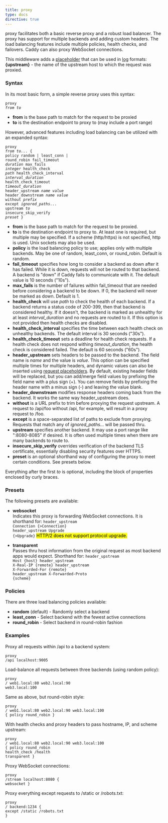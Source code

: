 ```yaml
---
title: proxy
type: docs
directive: true
---
```


proxy facilitates both a basic reverse proxy and a robust load balancer. The proxy has support for multiple backends and adding custom headers. The load balancing features include multiple policies, health checks, and failovers. Caddy can also proxy WebSocket connections.

This middleware adds a [placeholder](/docs/placeholders) that can be used in [log](/docs/log) formats: **{upstream}** - the name of the upstream host to which the request was proxied.

### Syntax

In its most basic form, a simple reverse proxy uses this syntax:

<code class="block"><span class="hl-directive">proxy</span> <span class="hl-arg"><i>from to</i></span></code>

*   **from** is the base path to match for the request to be proxied
*   **to** is the destination endpoint to proxy to (may include a port range)

However, advanced features including load balancing can be utilized with an expanded syntax:

<code class="block"><span class="hl-directive">proxy</span> <span class="hl-arg"><i>from to...</i></span> {
	<span class="hl-subdirective">policy</span> random | least_conn | round_robin
	<span class="hl-subdirective">fail_timeout</span> <i>duration</i>
	<span class="hl-subdirective">max_fails</span> <i>integer</i>
	<span class="hl-subdirective">health_check</span> <i>path</i>
	<span class="hl-subdirective">health_check_interval</span> <i>interval_duration</i>
	<span class="hl-subdirective">health_check_timeout</span> <i>timeout_duration</i>
	<span class="hl-subdirective">header_upstream</span> <i>name value</i>
	<span class="hl-subdirective">header_downstream</span> <i>name value</i>
	<span class="hl-subdirective">without</span> <i>prefix</i>
	<span class="hl-subdirective">except</span> <i>ignored_paths...</i>
	<span class="hl-subdirective">upstream</span> <i>to</i>
	<span class="hl-subdirective">insecure_skip_verify</span>
	<span class="hl-subdirective"><i>preset</i></span>
}</code>

*   **from** is the base path to match for the request to be proxied.
*   **to** is the destination endpoint to proxy to. At least one is required, but multiple may be specified. If a scheme (http/https) is not specified, http is used. Unix sockets may also be used.
*   **policy** is the load balancing policy to use; applies only with multiple backends. May be one of random, least_conn, or round_robin. Default is random.
*   **fail_timeout** specifies how long to consider a backend as down after it has failed. While it is down, requests will not be routed to that backend. A backend is "down" if Caddy fails to communicate with it. The default value is 10 seconds ("10s").
*   **max_fails** is the number of failures within fail_timeout that are needed before considering a backend to be down. If 0, the backend will never be marked as down. Default is 1.
*   **health_check** will use _path_ to check the health of each backend. If a backend returns a status code of 200-399, then that backend is considered healthy. If it doesn't, the backend is marked as unhealthy for at least _interval_duration_ and no requests are routed to it. If this option is not provided then health checks are disabled.
*   **health_check_interval** specifies the time between each health check on unhealthy backends. The default interval is 30 seconds ("30s").
*   **health_check_timeout** sets a deadline for health check requests. If a health check does not respond withing _timeout_duration_, the health check is considered failed. The default is 60 seconds ("60s").
*   **header_upstream** sets headers to be passed to the backend. The field name is _name_ and the value is _value_. This option can be specified multiple times for multiple headers, and dynamic values can also be inserted using [request placeholders](/docs/placeholders). By default, existing header fields will be replaced, but you can add/merge field values by prefixing the field name with a plus sign (+). You can remove fields by prefixing the header name with a minus sign (-) and leaving the value blank.
*   **header_downstream** modifies response headers coming back from the backend. It works the same way header_upstream does.
*   **without** is a URL prefix to trim before proxying the request upstream. A request to /api/foo without /api, for example, will result in a proxy request to /foo.
*   **except** is a space-separated list of paths to exclude from proxying. Requests that match any of _ignored_paths..._ will be passed thru.
*   **upstream** specifies another backend. It may use a port range like ":8080-8085" if desired. It is often used multiple times when there are many backends to route to.
*   **insecure_skip_verify** overrides verification of the backend TLS certificate, essentially disabling security features over HTTPS.
*   **preset** is an optional shorthand way of configuring the proxy to meet certain conditions. See presets below.


Everything after the first _to_ is optional, including the block of properties enclosed by curly braces.

### Presets

The following presets are available:

*   **websocket**  
    Indicates this proxy is forwarding WebSocket connections. It is shorthand for: <code class="block"><span class="hl-subdirective">header_upstream</span> Connection {>Connection}
<span class="hl-subdirective">header_upstream</span> Upgrade {>Upgrade}</code>
	<mark class="block">HTTP/2 does not support protocol upgrade.</mark>

*   **transparent**  
    Passes thru host information from the original request as most backend apps would expect. Shorthand for: <code class="block"><span class="hl-subdirective">header_upstream</span> Host {host}
<span class="hl-subdirective">header_upstream</span> X-Real-IP {remote}
<span class="hl-subdirective">header_upstream</span> X-Forwarded-For {remote}
<span class="hl-subdirective">header_upstream</span> X-Forwarded-Proto {scheme}</code>

### Policies

There are three load balancing policies available:

*   **random** (default) - Randomly select a backend
*   **least_conn** - Select backend with the fewest active connections
*   **round_robin** - Select backend in round-robin fashion

### Examples

Proxy all requests within /api to a backend system:

<code class="block"><span class="hl-directive">proxy</span> <span class="hl-arg">/api localhost:9005</span></code>

Load-balance all requests between three backends (using random policy):

<code class="block"><span class="hl-directive">proxy</span> <span class="hl-arg">/ web1.local:80 web2.local:90 web3.local:100</span></code>

Same as above, but round-robin style:

<code class="block"><span class="hl-directive">proxy</span> <span class="hl-arg">/ web1.local:80 web2.local:90 web3.local:100</span> {
	<span class="hl-subdirective">policy</span> round_robin
}</code>

With health checks and proxy headers to pass hostname, IP, and scheme upstream:

<code class="block"><span class="hl-directive">proxy</span> <span class="hl-arg">/ web1.local:80 web2.local:90 web3.local:100</span> {
	<span class="hl-subdirective">policy</span> round_robin
	<span class="hl-subdirective">health_check</span> /health
	<span class="hl-subdirective">transparent</span>
}</code>

Proxy WebSocket connections:

<code class="block"><span class="hl-directive">proxy</span> <span class="hl-arg">/stream localhost:8080</span> {
	<span class="hl-subdirective">websocket</span>
}</code>

Proxy everything except requests to /static or /robots.txt:

<code class="block"><span class="hl-directive">proxy</span> <span class="hl-arg">/ backend:1234</span> {
	<span class="hl-subdirective">except</span> /static /robots.txt
}</code>
